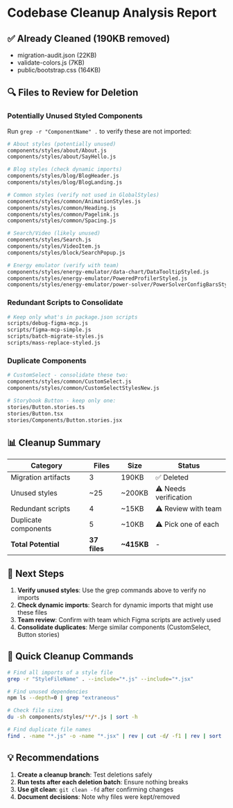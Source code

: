 # Codebase Cleanup Analysis Report

## ✅ Already Cleaned (190KB removed)
- migration-audit.json (22KB)
- validate-colors.js (7KB)  
- public/bootstrap.css (164KB)

## 🔍 Files to Review for Deletion

### Potentially Unused Styled Components
Run `grep -r "ComponentName" .` to verify these are not imported:

```bash
# About styles (potentially unused)
components/styles/about/About.js
components/styles/about/SayHello.js

# Blog styles (check dynamic imports)
components/styles/blog/BlogHeader.js
components/styles/blog/BlogLanding.js

# Common styles (verify not used in GlobalStyles)
components/styles/common/AnimationStyles.js
components/styles/common/Heading.js
components/styles/common/Pagelink.js
components/styles/common/Spacing.js

# Search/Video (likely unused)
components/styles/Search.js
components/styles/VideoItem.js
components/styles/block/SearchPopup.js

# Energy emulator (verify with team)
components/styles/energy-emulator/data-chart/DataTooltipStyled.js
components/styles/energy-emulator/PoweredProfilerStyled.js
components/styles/energy-emulator/power-solver/PowerSolverConfigBarsStyled.js
```

### Redundant Scripts to Consolidate
```bash
# Keep only what's in package.json scripts
scripts/debug-figma-mcp.js
scripts/figma-mcp-simple.js  
scripts/batch-migrate-styles.js
scripts/mass-replace-styled.js
```

### Duplicate Components
```bash
# CustomSelect - consolidate these two:
components/styles/common/CustomSelect.js
components/styles/common/CustomSelectStylesNew.js

# Storybook Button - keep only one:
stories/Button.stories.ts
stories/Button.tsx
stories/Components/Button.stories.jsx
```

## 📊 Cleanup Summary

| Category | Files | Size | Status |
|----------|-------|------|--------|
| Migration artifacts | 3 | 190KB | ✅ Deleted |
| Unused styles | ~25 | ~200KB | ⚠️ Needs verification |
| Redundant scripts | 4 | ~15KB | ⚠️ Review with team |
| Duplicate components | 5 | ~10KB | ⚠️ Pick one of each |
| **Total Potential** | **37 files** | **~415KB** | - |

## 🎯 Next Steps

1. **Verify unused styles**: Use the grep commands above to verify no imports
2. **Check dynamic imports**: Search for dynamic imports that might use these files
3. **Team review**: Confirm with team which Figma scripts are actively used
4. **Consolidate duplicates**: Merge similar components (CustomSelect, Button stories)

## 🚀 Quick Cleanup Commands

```bash
# Find all imports of a style file
grep -r "StyleFileName" . --include="*.js" --include="*.jsx" 

# Find unused dependencies
npm ls --depth=0 | grep "extraneous"

# Check file sizes
du -sh components/styles/**/*.js | sort -h

# Find duplicate file names
find . -name "*.js" -o -name "*.jsx" | rev | cut -d/ -f1 | rev | sort | uniq -d
```

## 💡 Recommendations

1. **Create a cleanup branch**: Test deletions safely
2. **Run tests after each deletion batch**: Ensure nothing breaks
3. **Use git clean**: `git clean -fd` after confirming changes
4. **Document decisions**: Note why files were kept/removed